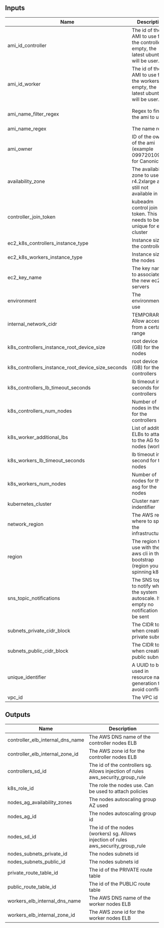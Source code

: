 
## Inputs

| Name | Description | Type | Default | Required |
|------|-------------|:----:|:-----:|:-----:|
| ami_id_controller | The id of the AMI to use for the controller. If empty, the latest ubuntu will be user. | string | `` | no |
| ami_id_worker | The id of the AMI to use for the workers. If empty, the latest ubuntu will be user. | string | `` | no |
| ami_name_filter_regex | Regex to find the ami to use | string | `ubuntu/images/hvm-ssd/ubuntu-bionic-18.04-amd64-server-*` | no |
| ami_name_regex | The name regex | string | `^.*` | no |
| ami_owner | ID of the owner of the ami (example 099720109477 for Canonical) | string | `099720109477` | no |
| availability_zone | The availability zone to use. r4.2xlarge are still not available in C | list | `<list>` | no |
| controller_join_token | kubeadm control join token. This needs to be unique for each cluster | string | - | yes |
| ec2_k8s_controllers_instance_type | Instance size for the controllers | string | - | yes |
| ec2_k8s_workers_instance_type | Instance size for the nodes | string | - | yes |
| ec2_key_name | The key name to associate to the new ec2 servers | string | - | yes |
| environment | The environment to use | string | - | yes |
| internal_network_cidr | TEMPORARY: Allow access from a certain ip range | string | - | yes |
| k8s_controllers_instance_root_device_size | root device size (GB) for the nodes | string | `40` | no |
| k8s_controllers_instance_root_device_size_seconds | root device size (GB) for the controllers | string | `40` | no |
| k8s_controllers_lb_timeout_seconds | lb timeout in seconds for the controllers | string | `60` | no |
| k8s_controllers_num_nodes | Number of nodes in the asg for the controllers | string | - | yes |
| k8s_worker_additional_lbs | List of additional ELBs to attach to the AG for nodes (workers) | list | `<list>` | no |
| k8s_workers_lb_timeout_seconds | lb timeout in second for the nodes | string | `60` | no |
| k8s_workers_num_nodes | Number of nodes for the asg for the nodes | string | - | yes |
| kubernetes_cluster | Cluster name indentifier | string | - | yes |
| network_region | The AWS region where to spin the infrastructure | string | - | yes |
| region | The region to use with the aws cli in the bootstrap (region you are spinning k8s in) | string | `us-east-1` | no |
| sns_topic_notifications | The SNS topic to notify when the system autoscale. If empty no notification will be sent | string | `` | no |
| subnets_private_cidr_block | The CIDR to use when creating private subnets | list | - | yes |
| subnets_public_cidr_block | The CIDR to use when creating public subnets | list | - | yes |
| unique_identifier | A UUID to be used in resource names generation to avoid conflicts | string | - | yes |
| vpc_id | The VPC id | string | - | yes |

## Outputs

| Name | Description |
|------|-------------|
| controller_elb_internal_dns_name | The AWS DNS name of the controller nodes ELB |
| controller_elb_internal_zone_id | The AWS zone id for the controller nodes ELB |
| controllers_sd_id | The id of the controllers sg. Allows injection of rules aws_security_group_rule |
| k8s_role_id | The role the nodes use. Can be used to attach policies |
| nodes_ag_availability_zones | The nodes autoscaling group AZ used |
| nodes_ag_id | The nodes autoscaling group id |
| nodes_sd_id | The id of the nodes (workers) sg. Allows injection of rules aws_security_group_rule |
| nodes_subnets_private_id | The nodes subnets id |
| nodes_subnets_public_id | The nodes subnets id |
| private_route_table_id | The id of the PRIVATE route table |
| public_route_table_id | The id of the PUBLIC route table |
| workers_elb_internal_dns_name | The AWS DNS name of the worker nodes ELB |
| workers_elb_internal_zone_id | The AWS zone id for the worker nodes ELB |

